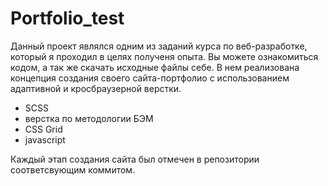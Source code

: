 # Portfolio_test

Данный проект являлся одним из заданий курса по веб-разработке, который я проходил в целях полученя опыта. 
Вы можете ознакомиться кодом, а так же скачать исходные файлы себе. 
В нем реализована концепция создания своего сайта-портфолио с использованием адаптивной и кросбраузерной верстки. 

- SCSS
- верстка по методологии БЭМ
- CSS Grid
- javascript

Каждый этап создания сайта был отмечен в репозитории соответсвующим коммитом.

